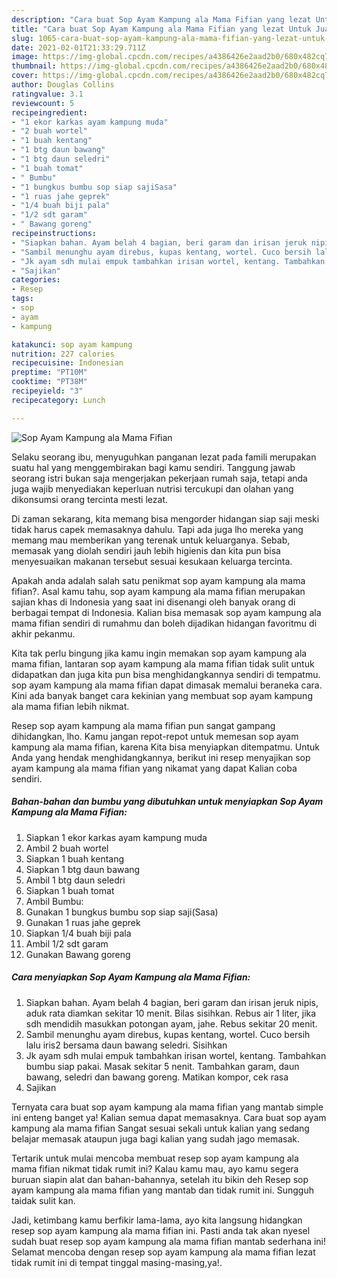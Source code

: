 ```yaml
---
description: "Cara buat Sop Ayam Kampung ala Mama Fifian yang lezat Untuk Jualan"
title: "Cara buat Sop Ayam Kampung ala Mama Fifian yang lezat Untuk Jualan"
slug: 1065-cara-buat-sop-ayam-kampung-ala-mama-fifian-yang-lezat-untuk-jualan
date: 2021-02-01T21:33:29.711Z
image: https://img-global.cpcdn.com/recipes/a4386426e2aad2b0/680x482cq70/sop-ayam-kampung-ala-mama-fifian-foto-resep-utama.jpg
thumbnail: https://img-global.cpcdn.com/recipes/a4386426e2aad2b0/680x482cq70/sop-ayam-kampung-ala-mama-fifian-foto-resep-utama.jpg
cover: https://img-global.cpcdn.com/recipes/a4386426e2aad2b0/680x482cq70/sop-ayam-kampung-ala-mama-fifian-foto-resep-utama.jpg
author: Douglas Collins
ratingvalue: 3.1
reviewcount: 5
recipeingredient:
- "1 ekor karkas ayam kampung muda"
- "2 buah wortel"
- "1 buah kentang"
- "1 btg daun bawang"
- "1 btg daun seledri"
- "1 buah tomat"
- " Bumbu"
- "1 bungkus bumbu sop siap sajiSasa"
- "1 ruas jahe geprek"
- "1/4 buah biji pala"
- "1/2 sdt garam"
- " Bawang goreng"
recipeinstructions:
- "Siapkan bahan. Ayam belah 4 bagian, beri garam dan irisan jeruk nipis, aduk rata diamkan sekitar 10 menit. Bilas sisihkan. Rebus air 1 liter, jika sdh mendidih masukkan potongan ayam, jahe. Rebus sekitar 20 menit."
- "Sambil menunghu ayam direbus, kupas kentang, wortel. Cuco bersih lalu iris2 bersama daun bawang seledri. Sisihkan"
- "Jk ayam sdh mulai empuk tambahkan irisan wortel, kentang. Tambahkan bumbu siap pakai. Masak sekitar 5 nenit. Tambahkan garam, daun bawang, seledri dan bawang goreng. Matikan kompor, cek rasa"
- "Sajikan"
categories:
- Resep
tags:
- sop
- ayam
- kampung

katakunci: sop ayam kampung 
nutrition: 227 calories
recipecuisine: Indonesian
preptime: "PT10M"
cooktime: "PT38M"
recipeyield: "3"
recipecategory: Lunch

---
```



![Sop Ayam Kampung ala Mama Fifian](https://img-global.cpcdn.com/recipes/a4386426e2aad2b0/680x482cq70/sop-ayam-kampung-ala-mama-fifian-foto-resep-utama.jpg)

Selaku seorang ibu, menyuguhkan panganan lezat pada famili merupakan suatu hal yang menggembirakan bagi kamu sendiri. Tanggung jawab seorang istri bukan saja mengerjakan pekerjaan rumah saja, tetapi anda juga wajib menyediakan keperluan nutrisi tercukupi dan olahan yang dikonsumsi orang tercinta mesti lezat.

Di zaman  sekarang, kita memang bisa mengorder hidangan siap saji meski tidak harus capek memasaknya dahulu. Tapi ada juga lho mereka yang memang mau memberikan yang terenak untuk keluarganya. Sebab, memasak yang diolah sendiri jauh lebih higienis dan kita pun bisa menyesuaikan makanan tersebut sesuai kesukaan keluarga tercinta. 



Apakah anda adalah salah satu penikmat sop ayam kampung ala mama fifian?. Asal kamu tahu, sop ayam kampung ala mama fifian merupakan sajian khas di Indonesia yang saat ini disenangi oleh banyak orang di berbagai tempat di Indonesia. Kalian bisa memasak sop ayam kampung ala mama fifian sendiri di rumahmu dan boleh dijadikan hidangan favoritmu di akhir pekanmu.

Kita tak perlu bingung jika kamu ingin memakan sop ayam kampung ala mama fifian, lantaran sop ayam kampung ala mama fifian tidak sulit untuk didapatkan dan juga kita pun bisa menghidangkannya sendiri di tempatmu. sop ayam kampung ala mama fifian dapat dimasak memalui beraneka cara. Kini ada banyak banget cara kekinian yang membuat sop ayam kampung ala mama fifian lebih nikmat.

Resep sop ayam kampung ala mama fifian pun sangat gampang dihidangkan, lho. Kamu jangan repot-repot untuk memesan sop ayam kampung ala mama fifian, karena Kita bisa menyiapkan ditempatmu. Untuk Anda yang hendak menghidangkannya, berikut ini resep menyajikan sop ayam kampung ala mama fifian yang nikamat yang dapat Kalian coba sendiri.

<!--inarticleads1-->

##### Bahan-bahan dan bumbu yang dibutuhkan untuk menyiapkan Sop Ayam Kampung ala Mama Fifian:

1. Siapkan 1 ekor karkas ayam kampung muda
1. Ambil 2 buah wortel
1. Siapkan 1 buah kentang
1. Siapkan 1 btg daun bawang
1. Ambil 1 btg daun seledri
1. Siapkan 1 buah tomat
1. Ambil  Bumbu:
1. Gunakan 1 bungkus bumbu sop siap saji(Sasa)
1. Gunakan 1 ruas jahe geprek
1. Siapkan 1/4 buah biji pala
1. Ambil 1/2 sdt garam
1. Gunakan  Bawang goreng




<!--inarticleads2-->

##### Cara menyiapkan Sop Ayam Kampung ala Mama Fifian:

1. Siapkan bahan. Ayam belah 4 bagian, beri garam dan irisan jeruk nipis, aduk rata diamkan sekitar 10 menit. Bilas sisihkan. Rebus air 1 liter, jika sdh mendidih masukkan potongan ayam, jahe. Rebus sekitar 20 menit.
1. Sambil menunghu ayam direbus, kupas kentang, wortel. Cuco bersih lalu iris2 bersama daun bawang seledri. Sisihkan
1. Jk ayam sdh mulai empuk tambahkan irisan wortel, kentang. Tambahkan bumbu siap pakai. Masak sekitar 5 nenit. Tambahkan garam, daun bawang, seledri dan bawang goreng. Matikan kompor, cek rasa
1. Sajikan




Ternyata cara buat sop ayam kampung ala mama fifian yang mantab simple ini enteng banget ya! Kalian semua dapat memasaknya. Cara buat sop ayam kampung ala mama fifian Sangat sesuai sekali untuk kalian yang sedang belajar memasak ataupun juga bagi kalian yang sudah jago memasak.

Tertarik untuk mulai mencoba membuat resep sop ayam kampung ala mama fifian nikmat tidak rumit ini? Kalau kamu mau, ayo kamu segera buruan siapin alat dan bahan-bahannya, setelah itu bikin deh Resep sop ayam kampung ala mama fifian yang mantab dan tidak rumit ini. Sungguh taidak sulit kan. 

Jadi, ketimbang kamu berfikir lama-lama, ayo kita langsung hidangkan resep sop ayam kampung ala mama fifian ini. Pasti anda tak akan nyesel sudah buat resep sop ayam kampung ala mama fifian mantab sederhana ini! Selamat mencoba dengan resep sop ayam kampung ala mama fifian lezat tidak rumit ini di tempat tinggal masing-masing,ya!.

